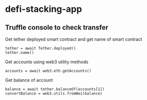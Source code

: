 # defi-stacking-app


## Truffle console to check transfer
Get tether deployed smart contract and get name of smart contract
```
tether = await Tether.deployed()
tether.name() 
```

Get accounts using web3 utility methods
```
accounts = await web3.eth.getAccounts() 
```

Get balance of account 
```
balance = await tether.balanceOf(accounts[1])
convertBalance = web3.utils.fromWei(balance)
```